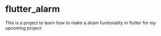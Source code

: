 # flutter_alarm
This is a project to learn how to make a alram funtionality in flutter for my upcoming project
